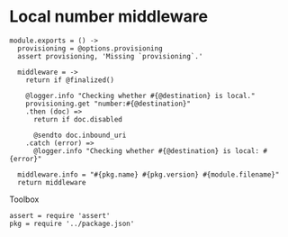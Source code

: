 Local number middleware
=======================

    module.exports = () ->
      provisioning = @options.provisioning
      assert provisioning, 'Missing `provisioning`.'

      middleware = ->
        return if @finalized()

        @logger.info "Checking whether #{@destination} is local."
        provisioning.get "number:#{@destination}"
        .then (doc) =>
          return if doc.disabled

          @sendto doc.inbound_uri
        .catch (error) =>
          @logger.info "Checking whether #{@destination} is local: #{error}"

      middleware.info = "#{pkg.name} #{pkg.version} #{module.filename}"
      return middleware

Toolbox

    assert = require 'assert'
    pkg = require '../package.json'
